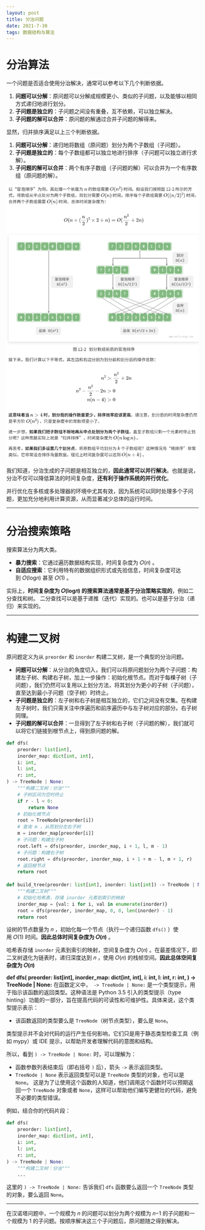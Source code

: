 ```yaml
---
layout: post
title: 分治问题
date: 2021-7-30
tags: 数据结构与算法
---
```



# 分治算法

一个问题是否适合使用分治解决，通常可以参考以下几个判断依据。

1. **问题可以分解**：原问题可以分解成规模更小、类似的子问题，以及能够以相同方式递归地进行划分。
2. **子问题是独立的**：子问题之间没有重叠，互不依赖，可以独立解决。
3. **子问题的解可以合并**：原问题的解通过合并子问题的解得来。

显然，归并排序满足以上三个判断依据。

1. **问题可以分解**：递归地将数组（原问题）划分为两个子数组（子问题）。
2. **子问题是独立的**：每个子数组都可以独立地进行排序（子问题可以独立进行求解）。
3. **子问题的解可以合并**：两个有序子数组（子问题的解）可以合并为一个有序数组（原问题的解）。

![](/images/2024-08-15-fenzhiwenti\Pastedimage20240725195841.png)

我们知道，分治生成的子问题是相互独立的，**因此通常可以并行解决**。也就是说，分治不仅可以降低算法的时间复杂度，**还有利于操作系统的并行优化**。

并行优化在多核或多处理器的环境中尤其有效，因为系统可以同时处理多个子问题，更加充分地利用计算资源，从而显著减少总体的运行时间。

---
# 分治搜索策略

搜索算法分为两大类。

- **暴力搜索**：它通过遍历数据结构实现，时间复杂度为 𝑂(𝑛) 。
- **自适应搜索**：它利用特有的数据组织形式或先验信息，时间复杂度可达到 𝑂(log⁡𝑛) 甚至 𝑂(1) 。

实际上，**时间复杂度为 𝑂(log⁡𝑛) 的搜索算法通常是基于分治策略实现的**，例如二分查找和树。
二分查找可以是基于递推（迭代）实现的。也可以是基于分治（递归）来实现的。

---
# 构建二叉树

原问题定义为从 `preorder` 和 `inorder` 构建二叉树，是一个典型的分治问题。

- **问题可以分解**：从分治的角度切入，我们可以将原问题划分为两个子问题：构建左子树、构建右子树，加上一步操作：初始化根节点。而对于每棵子树（子问题），我们仍然可以复用以上划分方法，将其划分为更小的子树（子问题），直至达到最小子问题（空子树）时终止。
- **子问题是独立的**：左子树和右子树是相互独立的，它们之间没有交集。在构建左子树时，我们只需关注中序遍历和前序遍历中与左子树对应的部分。右子树同理。
- **子问题的解可以合并**：一旦得到了左子树和右子树（子问题的解），我们就可以将它们链接到根节点上，得到原问题的解。

```python
def dfs(
    preorder: list[int],
    inorder_map: dict[int, int],
    i: int,
    l: int,
    r: int,
) -> TreeNode | None:
    """构建二叉树：分治"""
    # 子树区间为空时终止
    if r - l < 0:
        return None
    # 初始化根节点
    root = TreeNode(preorder[i])
    # 查询 m ，从而划分左右子树
    m = inorder_map[preorder[i]]
    # 子问题：构建左子树
    root.left = dfs(preorder, inorder_map, i + 1, l, m - 1)
    # 子问题：构建右子树
    root.right = dfs(preorder, inorder_map, i + 1 + m - l, m + 1, r)
    # 返回根节点
    return root

def build_tree(preorder: list[int], inorder: list[int]) -> TreeNode | None:
    """构建二叉树"""
    # 初始化哈希表，存储 inorder 元素到索引的映射
    inorder_map = {val: i for i, val in enumerate(inorder)}
    root = dfs(preorder, inorder_map, 0, 0, len(inorder) - 1)
    return root
```
设树的节点数量为 𝑛 ，初始化每一个节点（执行一个递归函数 `dfs()` ）使用 𝑂(1) 时间。**因此总体时间复杂度为 𝑂(𝑛)** 。

哈希表存储 `inorder` 元素到索引的映射，空间复杂度为 𝑂(𝑛) 。在最差情况下，即二叉树退化为链表时，递归深度达到 𝑛 ，使用 𝑂(𝑛) 的栈帧空间。**因此总体空间复杂度为 𝑂(𝑛)**

**def dfs(
    preorder: list[int],
    inorder_map: dict[int, int],
    i: int,
    l: int,
    r: int,
) -> TreeNode | None:**
在函数定义中，` -> TreeNode | None:` 是一个类型提示，用于指示该函数的返回类型。这种语法是 Python 3.5 引入的类型提示（type hinting）功能的一部分，旨在提高代码的可读性和可维护性。具体来说，这个类型提示表示：
- 该函数返回的类型要么是 `TreeNode`（树节点类型），要么是 `None`。

类型提示并不会对代码的运行产生任何影响，它们只是用于静态类型检查工具（例如 mypy）或 IDE 提示，以帮助开发者理解代码的意图和结构。

所以，看到 `) -> TreeNode | None:` 时，可以理解为：
- 函数参数列表结束后（即右括号 `)` 后），箭头 `->` 表示返回类型。
- `TreeNode | None` 表示返回类型可以是 `TreeNode` 类型的对象，也可以是 `None`。
这是为了让使用这个函数的人知道，他们调用这个函数时可以预期返回一个 `TreeNode` 对象或者 `None`，这样可以帮助他们编写更健壮的代码，避免不必要的类型错误。

例如，结合你的代码片段：

```python
def dfs(
    preorder: list[int],
    inorder_map: dict[int, int],
    i: int,
    l: int,
    r: int,
) -> TreeNode | None:
    """构建二叉树：分治"""
    ...
```

这里的 `) -> TreeNode | None:` 告诉我们 `dfs` 函数要么返回一个 `TreeNode` 类型的对象，要么返回 `None`。

---
在汉诺塔问题中，一个规模为 𝑛 的问题可以划分为两个规模为 𝑛−1 的子问题和一个规模为 1 的子问题。按顺序解决这三个子问题后，原问题随之得到解决。